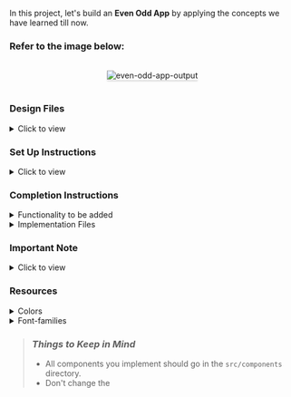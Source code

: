 In this project, let's build an **Even Odd App** by applying the concepts we have learned till now.

### Refer to the image below:

<br/>
<div style="text-align: center;">
<img src="https://assets.ccbp.in/frontend/content/react-js/even-odd-app-output.gif" alt="even-odd-app-output" style="max-width:70%;box-shadow:0 2.8px 2.2px rgba(0, 0, 0, 0.12)">
</div>
<br/>

### Design Files

<details>
<summary>Click to view</summary>

- [Extra Small (Size < 576px), Small (Size >= 576px)](https://assets.ccbp.in/frontend/content/react-js/even-odd-sm-output.png)
- [Medium (Size >= 768px), Large (Size >= 992px) and Extra Large (Size >= 1200px)](https://assets.ccbp.in/frontend/content/react-js/even-odd-lg-output.png)

</details>

### Set Up Instructions

<details>
<summary>Click to view</summary>

- Download dependencies by running `npm install`
- Start up the app using `npm start`
</details>

### Completion Instructions

<details>
<summary>Functionality to be added</summary>
<br/>

The app must have the following functionalities

- Initially, the count should be **0** and **Count is Even** text should be displayed
- When the **Increment** button is clicked,
  - The count should be increased by a random value between 0 to 100
  - If the incremented count is an even number, then the **Count is Even** text should be displayed
  - If the incremented count is an odd number, then the **Count is Odd** text should be displayed

</details>

<details>
<summary>Implementation Files</summary>
<br/>

Use these files to complete the implementation:

- `src/components/EvenOddApp/index.js`
- `src/components/EvenOddApp/index.css`
</details>

### Important Note

<details>
<summary>Click to view</summary>
<br/>
**The following instructions are required for the tests to pass**

- Achieve the given layout using only Conditional Rendering
</details>

### Resources

<details>
<summary>Colors</summary>

<br/>

<div style="background-color: #ff6e7f ; width: 150px; padding: 10px; color: white">Hex: #ff6e7f</div>
<div style="background-color: #bfe9ff ; width: 150px; padding: 10px; color: black">Hex: #bfe9ff</div>
<div style="background-color: #0f172a ; width: 150px; padding: 10px; color: white">Hex: #0f172a</div>
<div style="background-color: #334155 ; width: 150px; padding: 10px; color: white">Hex: #334155</div>
<div style="background-color: #ffffff ; width: 150px; padding: 10px; color: black">Hex: #ffffff</div>
<div style="background-color: #1e293b ; width: 150px; padding: 10px; color: white">Hex: #1e293b</div>

</details>

<details>
<summary>Font-families</summary>

- Roboto

</details>

> ### _Things to Keep in Mind_
>
> - All components you implement should go in the `src/components` directory.
> - Don't change the
